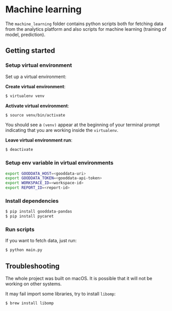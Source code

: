 # Machine learning

The `machine_learning` folder contains python scripts both for fetching data from the analytics platform and also scripts for machine learning (training of model, prediction).

## Getting started

### Setup virtual environment

Set up a virtual environment:

**Create virtual environment**:

```bash
$ virtualenv venv
```

**Activate virtual environment**:

```bash
$ source venv/bin/activate
```

You should see a `(venv)` appear at the beginning of your terminal prompt indicating that you are working inside the `virtualenv`.

**Leave virtual environment run**:

```bash
$ deactivate
```

### Setup env variable in virtual environments

```bash
export GOODDATA_HOST=<gooddata-uri>
export GOODDATA_TOKEN=<gooddata-api-token>
export WORKSPACE_ID=<workspace-id>
export REPORT_ID=<report-id>
```

### Install dependencies

```bash
$ pip install gooddata-pandas
$ pip install pycaret
```

### Run scripts

If you want to fetch data, just run:

```bash
$ python main.py
```

## Troubleshooting 

The whole project was built on macOS. It is possible that it will not be working on other systems.

It may fail import some libraries, try to install `libomp`:

```bash
$ brew install libomp 
```
